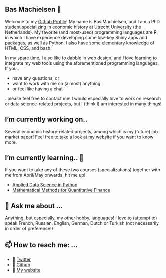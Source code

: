 ## Bas Machielsen 👋

Welcome to my [Github Profile](http://www.github.com/basm92)! My name is Bas Machielsen, and I am a PhD student specializing in economic history at Utrecht University (the Netherlands). My favorite (and most-used) programming languages are R, in which I have experience developing some low-key Shiny apps and packages, as well as Python. I also have some elementary knowledge of HTML, CSS, and bash. 

In my spare time, I also like to dabble in web design, and I love learning to integrate my web tools using the aforementioned programming languages. If you.. 

- have any questions, or 
- want to work with me on (almost) anything
- or feel like having a chat

..please feel free to contact me! I would especially love to work on research or data science-related projects, but I (think I) am interested in many things!

## I’m currently working on..

Several economic history-related projects, among which is my (future) job market paper! Feel free to take a look at [my website](http://bas-m.netlify.app) if you want to know more.

## I’m currently learning.. 🌱

If you want to take any of these two courses (specializations) together with me from April/May onwards, hit me up!

- [Applied Data Science in Python](https://www.coursera.org/specializations/data-science-python#courses)
- [Mathematical Methods for Quantitative Finance](https://www.edx.org/course/mathematical-methods-for-quantitative-finance?index=product&queryID=6a6fa2236f0ff92c67bd6f72806af846&position=6)

## 💬 Ask me about ...

Anything, but especially, my other hobby, languages! I love to (attempt to) speak French, Russian, English, German, Dutch or Turkish (not necessarily in order of preference!)


## 📫 How to reach me: ...
- :bust_in_silhouette: [Twitter](http://www.twitter.com/basss92)
- :bust_in_silhouette: [Github](http://www.github.com/basm92)
- :bust_in_silhouette: [My website](http://bas-m.netlify.app) 

